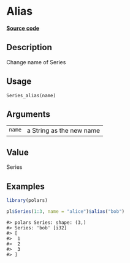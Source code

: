 
# Alias

[**Source code**](https://github.com/pola-rs/r-polars/tree/main/R/#L)

## Description

Change name of Series

## Usage

<pre><code class='language-R'>Series_alias(name)
</code></pre>

## Arguments

<table>
<tr>
<td style="white-space: nowrap; font-family: monospace; vertical-align: top">
<code id="Series_alias_:_name">name</code>
</td>
<td>
a String as the new name
</td>
</tr>
</table>

## Value

Series

## Examples

``` r
library(polars)

pl$Series(1:3, name = "alice")$alias("bob")
```

    #> polars Series: shape: (3,)
    #> Series: 'bob' [i32]
    #> [
    #>  1
    #>  2
    #>  3
    #> ]
